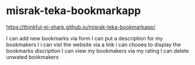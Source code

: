 # misrak-teka-bookmarkapp

 https://thinkful-ei-shark.github.io/misrak-teka-bookmarkapp/

I can add new bookmarks via form
I can put a description for my bookmakers
I i can vist the website via a link
i can chooes to display the bookmarks discription
I can view my bookmakers via my rating
I can delete unwated bookmakers
